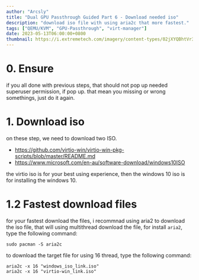 ```yaml
---
author: "Arcsly"
title: "Dual GPU Passthrough Guided Part 6 - Download needed iso"
description: "download iso file with using aria2c that more fastest."
tags: ["QEMU/KVM", "GPU-Passthrough", "virt-manager"]
date: 2023-05-13T06:00:00+0800
thumbnail: https://i.extremetech.com/imagery/content-types/02jXYQBhtVr3NI0nyK3sETz/hero-image.fill.size_1200x675.jpg
---
```


# 0. Ensure

if you all done with previous steps, that should not pop up needed superuser permission, if pop up. that mean you missing or wrong somethings, just do it again.

# 1. Download iso

on these step, we need to download two ISO.

- https://github.com/virtio-win/virtio-win-pkg-scripts/blob/master/README.md
- https://www.microsoft.com/en-au/software-download/windows10ISO

the virtio iso is for your best using experience, then the windows 10 iso is for installing the windows 10.

# 1.2 Fastest download files

for your fastest download the files, i recommnad using aria2 to download the iso file, that will using multithread download the file, for install `aria2`, type the following command:

```shell
sudo pacman -S aria2c
```

to download the target file for using 16 thread, type the following command:

```shell
aria2c -x 16 "windows_iso_link.iso"
aria2c -x 16 "virtio-win_link.iso"
```